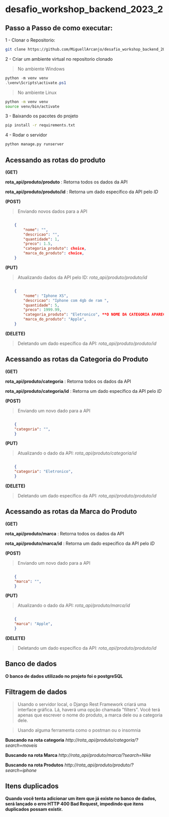# desafio_workshop_backend_2023_2

## Passo a Passo de como executar:

1 - Clonar o Repositorio:
```bash
git clone https://github.com/MiguellArcanjo/desafio_workshop_backend_2023_2.git
```

2 - Criar um ambiente virtual no repositorio clonado 
> No ambiente Windows
```ps1
python -m venv venv
.\venv\Scripts\activate.ps1
```

> No ambiente Linux
```bash
python -m venv venv
source venv/bin/activate
```

3 - Baixando os pacotes do projeto
```bash
pip install -r requirements.txt
```

4 - Rodar o servidor 
```bash
python manage.py runserver
```

## Acessando as rotas do produto

**(GET)** 

**rota_api/produto/produto** : Retorna todos os dados da API 

**rota_api/produto/produto/id** : Retorna um dado específico da API pelo *ID*

**(POST)**
> Enviando novos dados para a API
```json

    {
        "nome": "",
        "descricao": "",
        "quantidade": 1,
        "preco": 1.5,
        "categoria_produto": choice,
        "marca_do_produto": choice,
    }

```

**(PUT)**
> Atualizando dados da API pelo ID: *rota_api/produto/produto/id*
```json

    {
        "nome": "Iphone XS",
        "descricao": "Iphone com 4gb de ram ",
        "quantidade": 5,
        "preco": 1999.99,
        "categoria_produto": "Eletronico", **O NOME DA CATEGORIA APARECE NAS OPÇÕES DE ESCOLHA APÓS INSERIR NA ROTA DE CATEGORIAS**
        "marca_do_produto": "Apple",
    }

```

**(DELETE)**
> Deletando um dado específico da API: *rota_api/produto/produto/id*


## Acessando as rotas da Categoria do Produto

**(GET)**

**rota_api/produto/categoria** : Retorna todos os dados da API 

**rota_api/produto/categoria/id** : Retorna um dado específico da API pelo *ID*

**(POST)**
> Enviando um novo dado para a API
```json

    {
    "categoria": "",
    }

```

**(PUT)**
> Atualizando o dado da API: *rota_api/produto/categoria/id*
```json

    {
    "categoria": "Eletronico",
    }

```

**(DELETE)**
> Deletando um dado específico da API: *rota_api/produto/produto/id*

## Acessando as rotas da Marca do Produto

**(GET)**

**rota_api/produto/marca** : Retorna todos os dados da API 

**rota_api/produto/marca/id** : Retorna um dado específico da API pelo *ID*

**(POST)**
> Enviando um novo dado para a API
```json

    {
    "marca": "",
    }

```

**(PUT)**
> Atualizando o dado da API: *rota_api/produto/marca/id*
```json

    {
    "marca": "Apple",
    }

```

**(DELETE)**
> Deletando um dado específico da API: *rota_api/produto/produto/id*


## Banco de dados

**O banco de dados utilizado no projeto foi o postgreSQL**

## Filtragem de dados

> Usando o servidor local, o Django Rest Framework criará uma interface gráfica. Lá, haverá uma opção chamada "filters". Você terá apenas que escrever o nome do produto, a marca dele ou a categoria dele.

> Usando alguma ferramenta como o postman ou o insomnia 

**Buscando na rota categoria**
*http://rota_api/produto/categoria/?search=moveis*

**Buscando na rota Marca**
*http://rota_api/produto/marca/?search=Nike*

**Buscando na rota Produtos**
*http://rota_api/produto/produto/?search=iphone*

## Itens duplicados

**Quando você tenta adicionar um item que já existe no banco de dados, será lançado o erro HTTP 400 Bad Request, impedindo que itens duplicados possam existir.**
